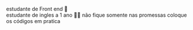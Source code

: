  estudante de Front end 📝     
estudante de ingles a 1 ano  🕵️‍♀️
não fique somente nas promessas coloque os códigos em pratica 

<!---
Naiarasouza1995/Naiarasouza1995 is a ✨ special ✨ repository because its `README.md` (this file) appears on your GitHub profile.
You can click the Preview link to take a look at your changes.
--->
